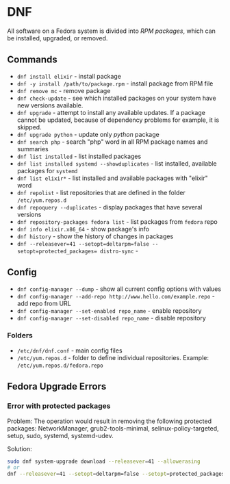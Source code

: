 # DNF

All software on a Fedora system is divided into *RPM packages*, which can be installed, upgraded, or removed.

## Commands

- `dnf install elixir` - install package
- `dnf -y install /path/to/package.rpm` - install package from RPM file
- `dnf remove mc` - remove package
- `dnf check-update` - see which installed packages on your system have new versions available.
- `dnf upgrade` - attempt to install any available updates. If a package cannot be updated, 
because of dependency problems for example, it is skipped.
- `dnf upgrade python` - update only *python* package
- `dnf search php` - search "php" word in all RPM package names and summaries
- `dnf list installed` - list installed packages
- `dnf list installed systemd --showduplicates` - list installed, available packages for `systemd`
- `dnf list elixir*` - list installed and available packages with "elixir" word
- `dnf repolist` - list repositories that are defined in the folder `/etc/yum.repos.d`
- `dnf repoquery --duplicates` - display packages that have several versions
- `dnf repository-packages fedora list` - list packages from `fedora` repo
- `dnf info elixir.x86_64` - show package's info
- `dnf history` - show the history of changes in packages
- `dnf --releasever=41 --setopt=deltarpm=false --setopt=protected_packages= distro-sync` - 

## Config

- `dnf config-manager --dump` - show all current config options with values
- `dnf config-manager --add-repo http://www.hello.com/example.repo` - add repo from URL
- `dnf config-manager --set-enabled repo_name` - enable repository
- `dnf config-manager --set-disabled repo_name` - disable repository

### Folders

- `/etc/dnf/dnf.conf` - main config files
- `/etc/yum.repos.d` - folder to define individual repositories. Example: `/etc/yum.repos.d/fedora.repo`

## Fedora Upgrade Errors

### Error with protected packages

Problem: The operation would result in removing the following protected packages: NetworkManager, grub2-tools-minimal, selinux-policy-targeted, setup, sudo, systemd, systemd-udev.

Solution:

```bash
sudo dnf system-upgrade download --releasever=41 --allowerasing
# or
dnf --releasever=41 --setopt=deltarpm=false --setopt=protected_packages= distro-sync
```
